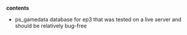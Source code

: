 **contents**

* ps_gamedata database for ep3 that was tested on a live server and should be relatively bug-free
